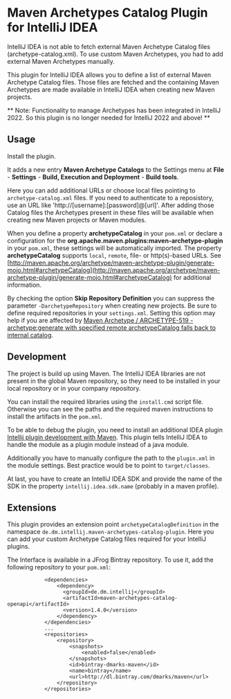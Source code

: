 Maven Archetypes Catalog Plugin for IntelliJ IDEA
=================================================

IntelliJ IDEA is not able to fetch external Maven Archetype Catalog files (archetype-catalog.xml). To use custom Maven Archetypes, you had to add external Maven Archetypes manually.

This plugin for IntelliJ IDEA allows you to define a list of external Maven Archetype Catalog files. Those files are
fetched and the containing Maven Archetypes are made available in IntelliJ IDEA when creating new Maven projects.

** Note: Functionality to manage Archetypes has been integrated in IntelliJ 2022. So this plugin is no longer needed for IntelliJ 2022 and above! **


Usage
-----

Install the plugin.

It adds a new entry **Maven Archetype Catalogs** to the Settings menu at
**File** - **Settings** - **Build, Execution and Deployment** - **Build tools**.

Here you can add additional URLs or choose local files pointing to `archetype-catalog.xml` files. If you need to authenticate
to a reposistory, use an URL like 'http://[username]:[password]@[url]'.
After adding those Catalog files the Archetypes present in these files will be available
when creating new Maven projects or Maven modules.

When you define a property **archetypeCatalog** in your `pom.xml` or declare a configuration for the **org.apache.maven.plugins:maven-archetype-plugin** in your `pom.xml`,
these settings will be automatically imported. The property **archetypeCatalog** supports `local`, `remote`, file- or http(s)-based URLs.
See [http://maven.apache.org/archetype/maven-archetype-plugin/generate-mojo.html#archetypeCatalog](http://maven.apache.org/archetype/maven-archetype-plugin/generate-mojo.html#archetypeCatalog) for additional information.

By checking the option **Skip Repository Definition** you can suppress the parameter `-DarchetypeRepository` when creating new projects. Be sure to define required repositories in your `settings.xml`.
Setting this option may help if you are affected by [Maven Archetype / ARCHETYPE-519 - archetype:generate with specified remote archetypeCatalog falls back to internal catalog](https://issues.apache.org/jira/browse/ARCHETYPE-519).

Development
-----------

The project is build up using Maven. The IntelliJ IDEA libraries are not present in the global
Maven repository, so they need to be installed in your local repository or in your company repository.

You can install the required libraries using the `install.cmd` script file. Otherwise you can see the paths and the required maven instructions to install the artifacts in the `pom.xml`.

To be able to debug the plugin, you need to install an additional IDEA plugin [Intellij plugin development with Maven](https://plugins.jetbrains.com/plugin/7127?pr=).
This plugin tells IntelliJ IDEA to handle the module as a plugin module instead of a java module.

Additionally you have to manually configure the path to the `plugin.xml` in the module settings. Best
practice would be to point to `target/classes`.

At last, you have to create an IntelliJ IDEA SDK and provide the name of the SDK in the property
`intellij.idea.sdk.name` (probably in a maven profile).


Extensions
----------

This plugin provides an extension point `archetypeCatalogDefinition` in the namespace `de.dm.intellij.maven-archetypes-catalog-plugin`.
Here you can add your custom Archetype Catalog files required for your IntelliJ plugins.

The Interface is available in a JFrog Bintray repository. To use it, add the following repository to your `pom.xml`:

```
            <dependencies>
                <dependency>
                  <groupId>de.dm.intellij</groupId>
                  <artifactId>maven-archetypes-catalog-openapi</artifactId>
                  <version>1.4.0</version>
                </dependency>
            </dependencies>
            ...
            <repositories>
                <repository>
                    <snapshots>
                        <enabled>false</enabled>
                    </snapshots>
                    <id>bintray-dmarks-maven</id>
                    <name>bintray</name>
                    <url>http://dl.bintray.com/dmarks/maven</url>
                </repository>
            </repositories>
```
